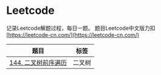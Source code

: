 # Leetcode
记录Leetcode解题过程，每日一题。
题目Leetcode中文版力扣[https://leetcode-cn.com/](https://leetcode-cn.com/)

| 题目 | 标签 |
| --- | --- |
| [144. 二叉树前序遍历](https://github.com/xwchris/Leetcode/tree/master/144.%20%E4%BA%8C%E5%8F%89%E6%A0%91%E7%9A%84%E5%89%8D%E5%BA%8F%E9%81%8D%E5%8E%86) | 二叉树 |
